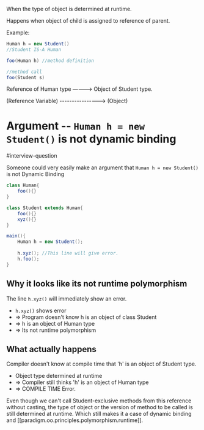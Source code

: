 


When the type of object is determined at runtime.

Happens when object of child is assigned to reference of parent.

Example:

```java
Human h = new Student()
//Student IS-A Human
```

```java
foo(Human h) //method definition

//method call
foo(Student s)
```

Reference of Human type ————>       Object of Student type.

(Reference Variable) ---------------->                                           (Object)


# Argument -- `Human h = new Student()` is not dynamic binding

#interview-question

Someone could very easily make an argument that `Human h = new Student()` is not Dynamic Binding

```java
class Human{
    foo(){}
}

class Student extends Human{
    foo(){}
    xyz(){}
}

main(){
    Human h = new Student();
    
    h.xyz(); //This line will give error. 
    h.foo(); 
}
```

## Why it looks like its not runtime polymorphism

The line `h.xyz()` will immediately show an error.

- `h.xyz()`  shows error
- ⇒ Program doesn't know h is an object of class Student
- ⇒ h is an object of Human type
- ⇒ Its not runtime polymorphism

## What actually happens

Compiler doesn't know at compile time that 'h' is an object of Student type.

- Object type determined at runtime
- ⇒ Compiler still thinks 'h' is an object of Human type
- ⇒ COMPILE TIME Error.


Even though we can't call Student-exclusive  methods from this reference without casting, the type of object or the version of method to be called is still determined at runtime. Which still makes it a case of dynamic binding and [[paradigm.oo.principles.polymorphism.runtime]]. 
